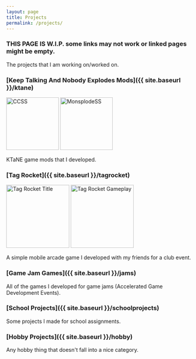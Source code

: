 ```yaml
---
layout: page
title: Projects
permalink: /projects/
---
```


### THIS PAGE IS W.I.P. some links may not work or linked pages might be empty.

The projects that I am working on/worked on.

### [Keep Talking And Nobody Explodes Mods]({{ site.baseurl }}/ktane)

<img src="https://steamuserimages-a.akamaihd.net/ugc/942809531470464061/47AFC615DCA408DF879B05AD7E69B51E4C75C0B7/" alt="CCSS" style="height: 10em; "/>
<img src="https://steamuserimages-a.akamaihd.net/ugc/481148341150125671/2F6D1CAFBDD249A25CFE7F48F899CBA9023D05F6/" alt="MonsplodeSS" style="height: 10em; "/>


KTaNE game mods that I developed.

### [Tag Rocket]({{ site.baseurl }}/tagrocket)
<img src="https://lh3.googleusercontent.com/FxB2BM50MhBQkaRPAv_sxv-acBFxlmx93PKSThmFVQu0dBiotcTtmNYMGS-ELMwH5fY=w1536-h732-rw" alt="Tag Rocket Title" style="height: 12em;"/>
<img src="https://lh3.googleusercontent.com/tGfdn7tW1ZPM8LDE65pfAFJquupsabLqb8txFJuCDj7Dau0D5htDmy8d3oYmZMQvbD_K=w720-h310-rw" alt="Tag Rocket Gameplay" style="height: 12em;"/>

A simple mobile arcade game I developed with my friends for a club event.

### [Game Jam Games]({{ site.baseurl }}/jams)

All of the games I developed for game jams (Accelerated Game Development Events).

### [School Projects]({{ site.baseurl }}/schoolprojects)

Some projects I made for school assignments.

### [Hobby Projects]({{ site.baseurl }}/hobby)

Any hobby thing that doesn't fall into a nice category.

